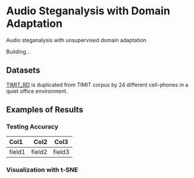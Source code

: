 # Audio Steganalysis with Domain Adaptation
Audio steganalysis with unsupervised domain adaptation

Building...

## Datasets
[TIMIT_RD](https://www.mdpi.com/2078-2489/9/8/205) is duplicated from TIMIT corpus by 24 different cell-phones in a quiet office environment.

## Examples of Results
### Testing Accuracy
| Col1      |     Col2 |   Col3   |
| :-------- | --------:| :------: |
| field1    |   field2 |  field3  |
### Visualization with t-SNE


